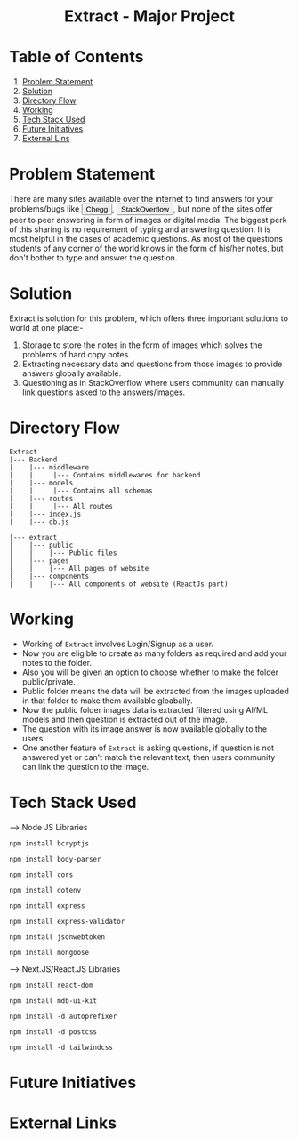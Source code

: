 # <div align="center"> Extract - Major Project </div>


# Table of Contents
1. [ Problem Statement ](#problemstatement)
2. [ Solution ](#solution)
3. [ Directory Flow ](#structure)
4. [ Working ](#working)
5. [ Tech Stack Used ](#tech_stack)
6. [ Future Initiatives ](#future_initiatives)
7. [ External Lins ](#links)


<a name="problemstatement"></a>
# Problem Statement
There are many sites available over the internet to find answers for your problems/bugs like <button>Chegg</button>, <button>StackOverflow</button>, but none of the sites offer peer to peer answering in form of images or digital media. The biggest perk of this sharing is no requirement of typing and answering question. It is most helpful in the cases of academic questions. As most of the questions students of any corner of the world knows in the form of his/her notes, but don't bother to type and answer the question. 

<a name="solution"></a>
# Solution
Extract is solution for this problem, which offers three important solutions to world at one place:-

1. Storage to store the notes in the form of images which solves the problems of hard copy notes.
2. Extracting necessary data and questions from those images to provide answers globally available.
3. Questioning as in StackOverflow where users community can manually link questions asked to the answers/images.


<a name="structure"></a>
# Directory Flow
```
Extract
|--- Backend
|    |--- middleware 
|    |     |--- Contains middlewares for backend
|    |--- models
|    |     |--- Contains all schemas
|    |--- routes
|    |     |--- All routes
|    |--- index.js
|    |--- db.js

|--- extract
|    |--- public
|    |    |--- Public files
|    |--- pages
|    |    |--- All pages of website
|    |--- components
|    |    |--- All components of website (ReactJs part)
```

<a name="working"></a>
# Working
* Working of `Extract` involves Login/Signup as a user.
* Now you are eligible to create as many folders as required and add your notes to the folder.
* Also you will be given an option to choose whether to make the folder public/private.
* Public folder means the data will be extracted from the images uploaded in that folder to make them available gloabally.
* Now the public folder images data is extracted filtered using AI/ML models and then question is extracted out of the image. 
* The question with its image answer is now available globally to the users.
* One another feature of `Extract` is asking questions, if question is not answered yet or can't match the relevant text, then users community can link the question to the image.

<a name="tech_stack"></a>
# Tech Stack Used
--> Node JS Libraries
```
npm install bcryptjs
```
```
npm install body-parser
```
```
npm install cors
```
```
npm install dotenv
```
```
npm install express
```
```
npm install express-validator
```
```
npm install jsonwebtoken
```
```
npm install mongoose
```

--> Next.JS/React.JS Libraries
```
npm install react-dom
```
```
npm install mdb-ui-kit
```
```
npm install -d autoprefixer
```
```
npm install -d postcss
```
```
npm install -d tailwindcss
```

<a name="future_initiatives"></a>
# Future Initiatives

<a name="links"></a>
# External Links